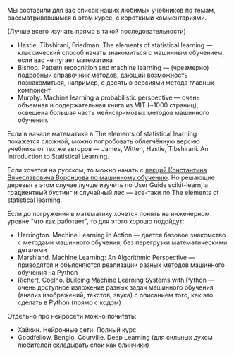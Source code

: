 Мы составили для вас список наших любимых учебников по темам, рассматривавшимся в этом курсе, с короткими комментариями.

(Лучше всего изучать прямо в такой последовательности)

- Hastie, Tibshirani, Friedman. The elements of statistical learning — классический способ начать знакомиться с машинным обучением, если вас не пугает математика
- Bishop. Pattern recognition and machine learning — (чрезмерно) подробный справочник методов, дающий возможность познакомиться, например, с десятью версиями метода главных компонент
- Murphy. Machine learning a probabilistic perspective — очень объемная и содержательная книга из MIT (~1000 страниц), освещена большая часть мейнстримовых методов машинного обучения.

Если в начале математика в The elements of statistical learning покажется сложной, можно попробовать облегчённую версию учебника от тех же авторов — James, Witten, Hastie, Tibshirani. An Introduction to Statistical Learning.

Если хочется на русском, то можно начать с [лекций Константина Вячеславовича Воронцова по машинному обучению](http://machinelearning.ru/wiki/index.php?title=%D0%9C%D0%B0%D1%88%D0%B8%D0%BD%D0%BD%D0%BE%D0%B5_%D0%BE%D0%B1%D1%83%D1%87%D0%B5%D0%BD%D0%B8%D0%B5_%28%D0%BA%D1%83%D1%80%D1%81_%D0%BB%D0%B5%D0%BA%D1%86%D0%B8%D0%B9%2C_%D0%9A.%D0%92.%D0%92%D0%BE%D1%80%D0%BE%D0%BD%D1%86%D0%BE%D0%B2%29). Но решающие деревья в этом случае лучше изучить по User Guide scikit-learn, а градиентный бустинг и случайный лес — все-таки по The elements of statistical learning.

Если до погружения в математику хочется понять на инженерном уровне “что как работает”, то для этого хорошо подойдут:

- Harrington. Machine Learning in Action — дается базовое знакомство с методами машинного обучения, без перегрузки математическими деталями
- Marshland. Machine Learning: An Algorithmic Perspective — приводятся и объясняются реализации разных методов машинного обучения на Python
- Richert, Coelho. Building Machine Learning Systems with Python — очень доступное изложение разных задач машинного обучения (анализ изображений, текстов, звука) с описанием того, как это сделать в Python (прямо с кодом)

Отдельно про нейросети можно почитать:

- Хайкин. Нейронные сети. Полный курс
- Goodfellow, Bengio, Courville. Deep Learning (для сильных духом любителей складывать слои как блинчики)
